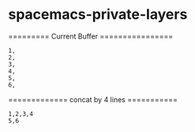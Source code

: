# spacemacs-private-layers

========= Current Buffer ================
```
1,
2,
3,
4,
5,
6,
```


============= concat by 4 lines ===========
```
1,2,3,4
5,6
```
